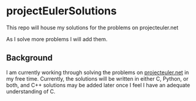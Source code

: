 # projectEulerSolutions
This repo will house my solutions for the problems on projecteuler.net

As I solve more problems I will add them.
## Background
I am currently working through solving the problems on [projecteuler.net](projecteuler.net) in my free time. Currently, the solutions will be written in either C, Python, or both, and C++ solutions may be added later once I feel I have an adequate understanding of C.
